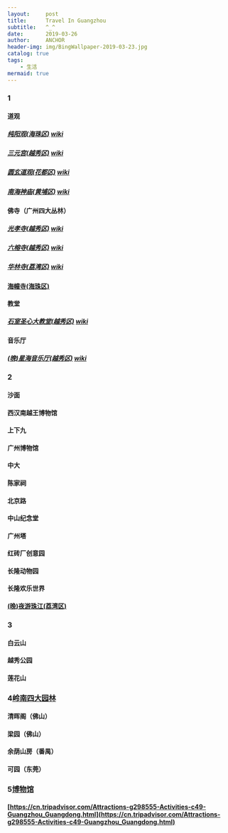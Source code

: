 ```yaml
---
layout:     post
title:      Travel In Guangzhou
subtitle:   ^_^
date:       2019-03-26
author:     ANCHOR
header-img: img/BingWallpaper-2019-03-23.jpg
catalog: true
tags:
    - 生活
mermaid: true
---
```


### 1

#### 道观

##### [纯阳观(海珠区)](https://baike.baidu.com/item/%E7%BA%AF%E9%98%B3%E8%A7%82/8730) [wiki](https://zh.wikipedia.org/wiki/%E7%BA%AF%E9%98%B3%E8%A7%82_(%E5%B9%BF%E5%B7%9E))
##### [三元宫(越秀区)](https://baike.baidu.com/item/%E4%B8%89%E5%85%83%E5%AE%AB/13032396) [wiki](https://zh.wikipedia.org/wiki/%E4%B8%89%E5%85%83%E5%AE%AB_(%E5%B9%BF%E5%B7%9E))
##### [圆玄道观(花都区)](https://baike.baidu.com/item/%E5%9C%86%E7%8E%84%E9%81%93%E8%A7%82) [wiki](https://zh.wikipedia.org/wiki/%E5%BB%A3%E6%9D%B1%E5%9C%93%E7%8E%84%E9%81%93%E8%A7%80)
##### [南海神庙(黄埔区)](https://baike.baidu.com/item/%E5%8D%97%E6%B5%B7%E7%A5%9E%E5%BA%99) [wiki](https://zh.wikipedia.org/wiki/%E5%8D%97%E6%B5%B7%E7%A5%9E%E5%BA%99)

#### 佛寺（广州四大丛林）
##### [光孝寺(越秀区)](https://baike.baidu.com/item/%E5%85%89%E5%AD%9D%E5%AF%BA/62314) [wiki](https://zh.wikipedia.org/wiki/%E5%85%89%E5%AD%9D%E5%AF%BA_(%E5%B9%BF%E5%B7%9E))
##### [六榕寺(越秀区)](https://baike.baidu.com/item/%E5%85%AD%E6%A6%95%E5%AF%BA/1269803) [wiki](https://zh.wikipedia.org/wiki/%E5%85%AD%E6%A6%95%E5%AF%BA)
##### [华林寺(荔湾区)](https://baike.baidu.com/item/%E5%8D%8E%E6%9E%97%E5%AF%BA/55188) [wiki](https://zh.m.wikipedia.org/wiki/华林寺_(广州))
#### [海幢寺(海珠区)](https://baike.baidu.com/item/海幢寺/2965138)

#### 教堂
##### [石室圣心大教堂(越秀区)](https://baike.baidu.com/item/%E7%9F%B3%E5%AE%A4%E5%9C%A3%E5%BF%83%E5%A4%A7%E6%95%99%E5%A0%82) [wiki](https://zh.wikipedia.org/wiki/%E7%9F%B3%E5%AE%A4%E5%9C%A3%E5%BF%83%E5%A4%A7%E6%95%99%E5%A0%82)

#### 音乐厅
##### [(晚)星海音乐厅(越秀区)](https://baike.baidu.com/item/%E6%98%9F%E6%B5%B7%E9%9F%B3%E4%B9%90%E5%8E%85) [wiki](https://zh.wikipedia.org/wiki/%E6%98%9F%E6%B5%B7%E9%9F%B3%E4%B9%90%E5%8E%85)

### 2
#### 沙面
#### 西汉南越王博物馆
#### 上下九
#### 广州博物馆
#### 中大
#### 陈家祠
#### 北京路
#### 中山纪念堂
#### 广州塔
#### 红砖厂创意园
#### 长隆动物园
#### 长隆欢乐世界
#### [(晚)夜游珠江(荔湾区)](https://baike.baidu.com/item/%E7%8F%A0%E6%B1%9F%E5%A4%9C%E6%B8%B8)

### 3
#### 白云山
#### 越秀公园
#### 莲花山

### 4[岭南四大园林](https://baike.baidu.com/item/岭南四大园林/7277633?fromtitle=广东四大名园&fromid=5912923)
#### 清晖阁（佛山）
#### 梁园（佛山）
#### 余荫山房（番禺）
#### 可园（东莞）

### 5[博物馆](https://zh.m.wikipedia.org/wiki/广州博物馆列表)
#### [https://cn.tripadvisor.com/Attractions-g298555-Activities-c49-Guangzhou_Guangdong.html](https://cn.tripadvisor.com/Attractions-g298555-Activities-c49-Guangzhou_Guangdong.html)

